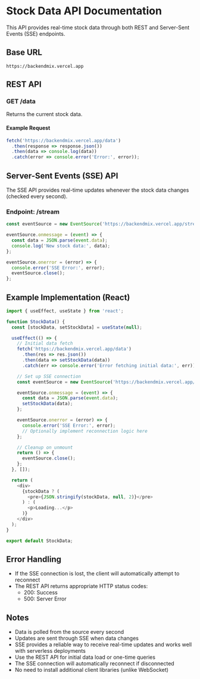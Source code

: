 # Stock Data API Documentation

This API provides real-time stock data through both REST and Server-Sent Events (SSE) endpoints.

## Base URL
```
https://backendmix.vercel.app
```

## REST API

### GET /data
Returns the current stock data.

#### Example Request
```javascript
fetch('https://backendmix.vercel.app/data')
  .then(response => response.json())
  .then(data => console.log(data))
  .catch(error => console.error('Error:', error));
```

## Server-Sent Events (SSE) API

The SSE API provides real-time updates whenever the stock data changes (checked every second).

### Endpoint: /stream

```javascript
const eventSource = new EventSource('https://backendmix.vercel.app/stream');

eventSource.onmessage = (event) => {
  const data = JSON.parse(event.data);
  console.log('New stock data:', data);
};

eventSource.onerror = (error) => {
  console.error('SSE Error:', error);
  eventSource.close();
};
```

## Example Implementation (React)

```javascript
import { useEffect, useState } from 'react';

function StockData() {
  const [stockData, setStockData] = useState(null);

  useEffect(() => {
    // Initial data fetch
    fetch('https://backendmix.vercel.app/data')
      .then(res => res.json())
      .then(data => setStockData(data))
      .catch(err => console.error('Error fetching initial data:', err));

    // Set up SSE connection
    const eventSource = new EventSource('https://backendmix.vercel.app/stream');

    eventSource.onmessage = (event) => {
      const data = JSON.parse(event.data);
      setStockData(data);
    };

    eventSource.onerror = (error) => {
      console.error('SSE Error:', error);
      // Optionally implement reconnection logic here
    };

    // Cleanup on unmount
    return () => {
      eventSource.close();
    };
  }, []);

  return (
    <div>
      {stockData ? (
        <pre>{JSON.stringify(stockData, null, 2)}</pre>
      ) : (
        <p>Loading...</p>
      )}
    </div>
  );
}

export default StockData;
```

## Error Handling

- If the SSE connection is lost, the client will automatically attempt to reconnect
- The REST API returns appropriate HTTP status codes:
  - 200: Success
  - 500: Server Error

## Notes

- Data is polled from the source every second
- Updates are sent through SSE when data changes
- SSE provides a reliable way to receive real-time updates and works well with serverless deployments
- Use the REST API for initial data load or one-time queries
- The SSE connection will automatically reconnect if disconnected
- No need to install additional client libraries (unlike WebSocket)
